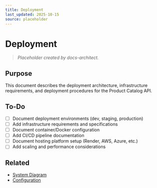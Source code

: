 ```yaml
---
title: Deployment
last_updated: 2025-10-15
source: placeholder
---
```


# Deployment

> _Placeholder created by docs-architect._

## Purpose

This document describes the deployment architecture, infrastructure requirements, and deployment procedures for the Product Catalog API.

## To-Do

- [ ] Document deployment environments (dev, staging, production)
- [ ] Add infrastructure requirements and specifications
- [ ] Document container/Docker configuration
- [ ] Add CI/CD pipeline documentation
- [ ] Document hosting platform setup (Render, AWS, Azure, etc.)
- [ ] Add scaling and performance considerations

## Related

- [System Diagram](./SystemDiagram.md)
- [Configuration](../03-Development/Configuration.md)

